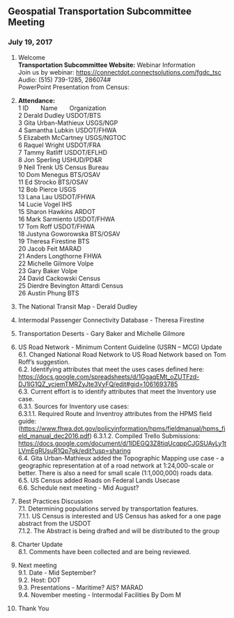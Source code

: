 ## Geospatial Transportation Subcommittee Meeting
### July 19, 2017    

1.	Welcome  
**Transportation Subcommittee Website:** Webinar Information   
Join us by webinar: https://connectdot.connectsolutions.com/fgdc_tsc  
Audio: (515) 739-1285, 286074#   
PowerPoint Presentation from Census:  
 
2. **Attendance:**        
1 ID &nbsp; &nbsp; &nbsp; Name &nbsp; &nbsp; &nbsp; Organization     
2 Derald Dudley   USDOT/BTS  
3	Gita Urban-Mathieux	 USGS/NGP  
4	Samantha Lubkin	 USDOT/FHWA  
5	Elizabeth McCartney	 USGS/NGTOC  
6	Raquel Wright 	USDOT/FRA  
7	Tammy Ratliff		USDOT/EFLHD  
8	Jon Sperling	USHUD/PD&R  
9	Neil Trenk	US Census Bureau  
10	Dom Menegus	BTS/OSAV  
11	Ed Strocko	BTS/OSAV  
12	Bob Pierce	USGS  
13	Lana Lau 	 USDOT/FHWA  
14	Lucie Vogel		IHS  
15	Sharon Hawkins	ARDOT  
16	Mark Sarmiento	USDOT/FHWA  
17	Tom Roff	USDOT/FHWA  
18	Justyna Goworowska 	BTS/OSAV  
19	Theresa Firestine 	BTS  
20	Jacob Feit	 MARAD  
21	Anders Longthorne	  FHWA  
22	Michelle Gilmore	 	Volpe  
23	Gary Baker	 	Volpe  
24	David Cackowski	 	Census  
25	Dierdre Bevington Attardi	 	Census  
26	Austin Phung	 	BTS  

3.	The National Transit Map - Derald Dudley  

4.	Intermodal Passenger Connectivity Database - Theresa Firestine  

5.	Transportation Deserts - Gary Baker and Michelle Gilmore  

6.	US Road Network - Minimum Content Guideline (USRN – MCG) Update  
6.1.	Changed National Road Network to US Road Network based on Tom Roff’s suggestion.  
6.2.	Identifying attributes that meet the uses cases defined here:  
https://docs.google.com/spreadsheets/d/1GgaqEMt_oZUTFzd-DJ1lG1QZ_ycjemTMRZyJte3VyFQ/edit#gid=1061693785   
6.3.	Current effort is to identify attributes that meet the Inventory use case.  
6.3.1.	Sources for Inventory use cases:  
6.3.1.1.	Required Route and Inventroy attributes from the HPMS field guide: 
(https://www.fhwa.dot.gov/policyinformation/hpms/fieldmanual/hpms_field_manual_dec2016.pdf)
6.3.1.2.	Compiled Trello Submissions:	https://docs.google.com/document/d/1lDEGQ3Z8tiqUcqppCJGSUAyLy1tLVmEgRUsuR1Qp7gk/edit?usp=sharing  
6.4.	Gita Urban-Mathieux added the Topographic Mapping use case - a geographic representation at of a road network at 1:24,000-scale 
or better. There is also a need for small scale (1:1,000,000) roads data.  
6.5.	US Census added Roads on Federal Lands Usecase  
6.6.	Schedule next meeting - Mid August?  

7.	Best Practices Discussion  
7.1.	Determining populations served by transportation features.  
7.1.1.	US Census is interested and US Census has asked for a one page abstract from the USDOT  
7.1.2.	The Abstract is being drafted and will be distributed to the group  

8.	Charter Update  
8.1.	Comments have been collected and are being reviewed.  

9.	Next meeting  
9.1.	Date - Mid September?  
9.2.	Host: DOT  
9.3.	Presentations - Maritime? AIS? MARAD  
9.4.	November meeting - Intermodal Facilities By Dom M  

10.	Thank You  


